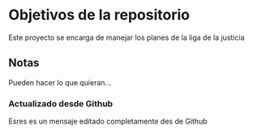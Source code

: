 # Objetivos de la repositorio

Este proyecto se encarga de manejar los planes de la liga de la justicia


## Notas
Pueden hacer lo que quieran...

### Actualizado desde Github
Esres es un mensaje editado completamente des de Github
